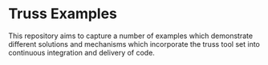 # Truss Examples

This repository aims to capture a number of examples which demonstrate different solutions and mechanisms which incorporate the truss tool set into continuous integration and delivery of code.
